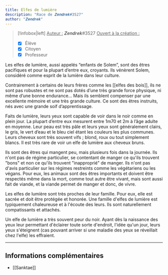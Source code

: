 ```yaml
---
title: Elfes de lumière
description: "Race de 𝒁𝒆𝒏𝒅𝒓𝒆𝒌#3527"
author: "𝒁𝒆𝒏𝒅𝒓𝒆𝒌"
---
```

> [!infobox|left]
> <u>Auteur :</u> 𝒁𝒆𝒏𝒅𝒓𝒆𝒌#3527
> <u>Ouvert à la création :</u> 
> - [x] Élève
> - [x] Citoyen
> - [x] Professeur

Les elfes de lumière, aussi appelés “enfants de Solem”, sont des êtres pacifiques et pour la plupart d’entre eux, croyants. Ils vénèrent Solem, considéré comme esprit de la lumière dans leur culture.

Contrairement à certains de leurs frères comme les [[elfes des bois]], ils ne sont pas robustes et ne sont pas dotés d’une très grande force physique, ni même d’une bonne endurance… Mais ils semblent compenser par une excellente mémoire et une très grande culture. Ce sont des êtres instruits, nés avec une grande soif d’apprentissage. 

Faits de lumière, leurs yeux sont capable de voir dans le noir comme en plein jour. La plupart d’entre eux mesurent entre 1m70 et 2m à l’âge adulte en moyenne. Leur peau est très pâle et leurs yeux sont généralement clairs, le gris, le vert d’eau et le bleu ciel étant les couleurs les plus communes. Leurs cheveux sont très souvent vifs ; blond, roux ou tout simplement blancs. Il est très rare de voir un elfe de lumière aux cheveux bruns. 

Ils sont des êtres qui mangent peu, mais plusieurs fois dans la journée. Ils n'ont pas de régime particulier, se contentant de manger ce qu'ils trouvent "bons" et non ce qu'ils trouvent "inapproprié" de manger. Ils n'ont pas d'avis particulier sur les régimes restreints comme les végétariens ou les végans. Pour eux, les animaux sont des êtres importants et doivent être respectés même dans la mort, comme tout autre être vivant, mais sont aussi fait de viande, et la viande permet de manger et donc, de vivre. 

Les elfes de lumière sont très proches de leur famille. Pour eux, elle est sacrée et doit être protégée et honorée. Une famille d'elfes de lumière est typiquement chaleureuse et à l'écoute des leurs. Ils sont naturellement compatissants et attachés. 

Un elfe de lumière a très souvent peur du noir. Ayant dès la naissance des yeux leur permettant d'éclairer toute sorte d'endroit, l'idée qu'un jour, leurs yeux s'éteignent (cas pouvant arriver si une maladie des yeux se réveillait chez l'elfe) les effraient.


---
<h2> Informations complémentaires </h2>

- [[Sanktae]]